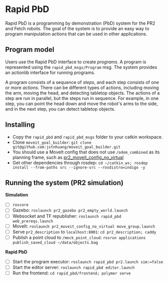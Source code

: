 # Rapid PbD

Rapid PbD is a programming by demonstration (PbD) system for the PR2 and Fetch robots.
The goal of the system is to provide an easy way to program manipulation actions that can be used in other applications.

## Program model
Users use the Rapid PbD interface to create *programs*.
A program is represented using the `rapid_pbd_msgs/Program` msg.
The system provides an actionlib interface for running programs.

A program consists of a sequence of *steps*, and each step consists of one or more *actions*.
There can be different types of actions, including moving the arm, moving the head, and detecting tabletop objects.
The actions of a step are run in parallel, but the steps run in sequence.
For example, in one step, you can point the head down and move the robot's arms to the side, and in the next step, you can detect tabletop objects.

## Installing
- Copy the `rapid_pbd` and `rapid_pbd_msgs` folder to your catkin workspace.
- Clone `moveit_goal_builder`: `git clone git@github.com:jstnhuang/moveit_goal_builder.git`
- You should use a MoveIt config that does not use `/odom_combined` as its planning frame, such as [pr2_moveit_config_no_virtual](https://github.com/jstnhuang/pr2_moveit_config_no_virtual)
- Get other dependencies through rosdep: `cd ~/catkin_ws; rosdep install --from-paths src --ignore-src --rosdistro=indigo -y`

## Running the system (PR2 simulation)
**Simulation**
- [ ] `roscore`
- [ ] Gazebo: `roslaunch pr2_gazebo pr2_empty_world.launch`
- [ ] Websocket and TF republisher: `roslaunch rapid_pbd web_prereqs.launch`
- [ ] MoveIt: `roslaunch pr2_moveit_config_no_virtual move_group.launch`
- [ ] Serve `pr2_description` to `localhost:8001`: `cd pr2_description; caddy`
- [ ] Publish a point cloud to `/mock_point_cloud`: `rosrun applications publish_saved_cloud ~/data/objects.bag`

**Rapid PbD**
- [ ] Start the program executor: `roslaunch rapid_pbd pr2.launch sim:=false`
- [ ] Start the editor server: `roslaunch rapid_pbd editor.launch`
- [ ] Run the frontend: `cd rapid_pbd/frontend; polymer serve`
